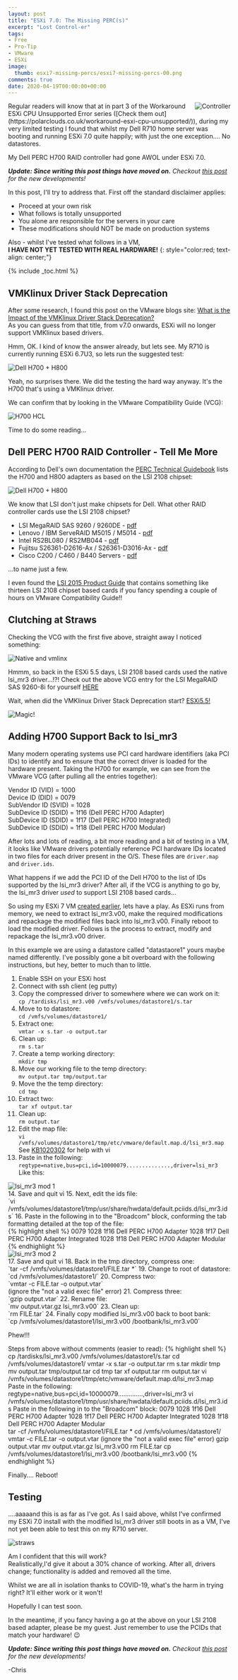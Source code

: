 ```yaml
---
layout: post
title: "ESXi 7.0: The Missing PERC(s)" 
excerpt: "Lost Control-er"
tags: 
- Free
- Pro-Tip
- VMware
- ESXi
image:
  thumb: esxi7-missing-percs/esxi7-missing-percs-00.png
comments: true
date: 2020-04-19T00:00:00+00:00
---
```

<img style="float: right; margin: 0px 0px 10px 10px;" alt="Controller" src="/images/esxi7-missing-percs/esxi7-missing-percs-00.png">
Regular readers will know that at in part 3 of the Workaround ESXi CPU Unsupported Error series ([Check them out](https://polarclouds.co.uk/workaround-esxi-cpu-unsupported/)), during my very limited testing I found that whilst my Dell R710 home server was booting and running ESXi 7.0 quite happily; with just the one exception.... No datastores. 

My Dell PERC H700 RAID controller had gone AWOL under ESXi 7.0.

***Update: Since writing this post things have moved on.** Checkout [this post](https://polarclouds.co.uk/esxi7-missing-percs-pt2/) for the new developments!*

In this post, I'll try to address that. First off the standard disclaimer applies:

-  Proceed at your own risk
-  What follows is totally unsupported
-  You alone are responsible for the servers in your care
-  These modifications should NOT be made on production systems

Also - whilst I've tested what follows in a VM,<br>
**I HAVE NOT YET TESTED WITH REAL HARDWARE!**
{: style="color:red; text-align: center;"}

{% include _toc.html %}

## VMKlinux Driver Stack Deprecation
After some research, I found this post on the VMware blogs site: [What is the Impact of the VMKlinux Driver Stack Deprecation?](https://blogs.vmware.com/vsphere/2019/04/what-is-the-impact-of-the-vmklinux-driver-stack-deprecation.html)<br>
As you can guess from that title, from v7.0 onwards, ESXi will no longer support VMKlinux based drivers.

Hmm, OK. I kind of know the answer already, but lets see. My R710 is currently running ESXi 6.7U3, so lets run the suggested test:

<img style="display: block; margin-left: auto; margin-right: auto;" alt="Dell H700 + H800" src="/images/esxi7-missing-percs/esxi7-missing-percs-02.png">

Yeah, no surprises there. We did the testing the hard way anyway. It's the H700 that's using a VMKlinux driver. 

We can confirm that by looking in the VMware Compatibility Guide (VCG):

<img style="display: block; margin-left: auto; margin-right: auto;" alt="H700 HCL" src="/images/esxi7-missing-percs/esxi7-missing-percs-03.png">

Time to do some reading...

## Dell PERC H700 RAID Controller - Tell Me More
According to Dell's own documentation the [PERC Technical Guidebook](https://www.dell.com/downloads/global/products/pvaul/en/perc-technical-guidebook.pdf) lists the H700 and H800 adapters as based on the LSI 2108 chipset:

<img style="display: block; margin-left: auto; margin-right: auto;" alt="Dell H700 + H800" src="/images/esxi7-missing-percs/esxi7-missing-percs-01.png">

We know that LSI don't just make chipsets for Dell.  What other RAID controller cards use the LSI 2108 chipset? 

-  LSI MegaRAID SAS 9260 / 9260DE - [pdf](https://www.starline.de/fileadmin/images/produkte/lsi/LSI_MR_SAS9260-8i__ENG_.pdf)
-  Lenovo / IBM ServeRAID M5015 / M5014 - [pdf](https://lenovopress.com/tips0738.pdf)
-  Intel RS2BL080 / RS2MB044 - [pdf](https://www.intel.com/content/dam/support/us/en/documents/motherboards/server/rs2bl080/sb/e64388004_rs2bl080_rs2mb044_tps_21.pdf)
-  Fujitsu S26361-D2616-Ax / S26361-D3016-Ax - [pdf](http://manuals.ts.fujitsu.com/file/3490/lsi-modular-raid-ug-en.pdf)
- Cisco C200 / C460 / B440 Servers - [pdf](https://www.cisco.com/c/en/us/td/docs/unified_computing/ucs/c/sw/raid/configuration/guide/RAID_GUIDE.pdf)

...to name just a few.

I even found the [LSI 2015 Product Guide](https://www.exertishammer.com/assets/uploads/resources/Broadcom%20-%20Product%20Brochure%20-%20Avago%20Storage%20Solutions%20Product%20Guide.pdf) that contains something like thirteen LSI 2108 chipset based cards if you fancy spending a couple of hours on VMware Compatibility Guide!!

## Clutching at Straws
Checking the VCG with the first five above, straight away I noticed something: 
 
<img style="display: block; margin-left: auto; margin-right: auto;" alt="Native and vmlinx" src="/images/esxi7-missing-percs/esxi7-missing-percs-04.png">
 
Hmmm, so back in the ESXi 5.5 days, LSI 2108 based cards used the native lsi_mr3 driver...!?! Check out the above VCG entry for the LSI MegaRAID SAS 9260-8i for yourself [HERE](https://www.vmware.com/resources/compatibility/detail.php?deviceCategory=io&productid=12384)

Wait, when did the VMKlinux Driver Stack Deprecation start? [ESXi5.5!](https://www.virtuallyghetto.com/2013/10/esxi-55-introduces-new-native-device.html)

<img style="display: block; margin-left: auto; margin-right: auto;" alt="Magic!" src="/images/esxi7-missing-percs/magic.gif">

## Adding H700 Support Back to lsi_mr3
Many modern operating systems use PCI card hardware identifiers (aka PCI IDs) to identify and to ensure that the correct driver is loaded for the hardware present. Taking the H700 for example, we can see from the VMware VCG (after pulling all the entries together):

Vendor ID (VID) = 1000<br>
Device ID (DID) = 0079<br>
SubVendor ID (SVID) = 1028<br>
SubDevice ID (SDID) = 1f16 (Dell PERC H700 Adapter)<br>
SubDevice ID (SDID) = 1f17 (Dell PERC H700 Integrated)<br>
SubDevice ID (SDID) = 1f18 (Dell PERC H700 Modular)<br>

After lots and lots of reading, a bit more reading and a bit of testing in a VM, it looks like VMware drivers potentially reference PCI hardware IDs located in two files for each driver present in the O/S.  These files are `driver.map` and `driver.ids`.

What happens if we add the PCI ID of the Dell H700 to the list of IDs supported by the lsi_mr3 driver?  After all, if the VCG is anything to go by, the lsi_mr3 driver *used* to support LSI 2108 based cards...

So using my ESXi 7 VM [created earlier](https://polarclouds.co.uk/workaround-esxi-cpu-unsupported-pt3/#create-a-vm-for-esxi-installation-on-usb), lets have a play. As ESXi runs from memory, we need to extract lsi_mr3.v00, make the required modifications and repackage the modified files back into lsi_mr3.v00. Finally reboot to load the modified driver. Follows is the process to extract, modify and repackage the lsi_mr3.v00 driver.

In this example we are using a datastore called "datastaore1" yours maybe named differently. I've possibly gone a bit overboard with the following instructions, but hey, better to much than to little. 

1. Enable SSH on your ESXi host
2. Connect with ssh client (eg putty)
3. Copy the compressed driver to somewhere where we can work on it:<br> `cp /tardisks/lsi_mr3.v00 /vmfs/volumes/datastore1/s.tar`
4. Move to to datastore:<br> `cd /vmfs/volumes/datastore1/`
5. Extract one:<br>`vmtar -x s.tar -o output.tar`
6. Clean up:<br>`rm s.tar`
7. Create a temp working directory:<br>`mkdir tmp`
8. Move our working file to the temp directory:<br>`mv output.tar tmp/output.tar`
9. Move the the temp directory:<br>`cd tmp`
10. Extract two:<br>`tar xf output.tar`
11. Clean up:<br>`rm output.tar`
12. Edit the map file:<br>`vi /vmfs/volumes/datastore1/tmp/etc/vmware/default.map.d/lsi_mr3.map`<br>See [KB1020302](https://kb.vmware.com/s/article/1020302) for help with vi
13. Paste in the following:<br>`regtype=native,bus=pci,id=10000079..............,driver=lsi_mr3`<br>Like this: 
<img style="display: block; margin-left: auto; margin-right: auto;" alt="lsi_mr3 mod 1" src="/images/esxi7-missing-percs/esxi7-missing-percs-05.png">
14. Save and quit vi
15. Next, edit the ids file:<br>`vi /vmfs/volumes/datastore1/tmp/usr/share/hwdata/default.pciids.d/lsi_mr3.ids`
16. Paste in the following in to the "Broadcom" block, conforming the tab formatting detailed at the top of the file:<br>
{% highlight shell %}
	0079
		1028 1f16  Dell PERC H700 Adapter
		1028 1f17  Dell PERC H700 Adapter Integrated
		1028 1f18  Dell PERC H700 Adapter Modular  
{% endhighlight %}
<img style="display: block; margin-left: auto; margin-right: auto;" alt="lsi_mr3 mod 2" src="/images/esxi7-missing-percs/esxi7-missing-percs-06.png">
17. Save and quit vi
18. Back in the tmp directory, compress one:<br>`tar -cf /vmfs/volumes/datastore1/FILE.tar *`
19. Change to root of datastore:<br>`cd /vmfs/volumes/datastore1/`
20. Compress two:<br>`vmtar -c FILE.tar -o output.vtar`<br>
(ignore the "not a valid exec file" error)
21. Compress three:<br>`gzip output.vtar`
22. Rename file:<br>`mv output.vtar.gz lsi_mr3.v00`
23. Clean up:<br>`rm FILE.tar`
24. Finally copy modified lsi_mr3.v00 back to boot bank:<br>`cp /vmfs/volumes/datastore1/lsi_mr3.v00 /bootbank/lsi_mr3.v00`
 
Phew!!!

Steps from above without comments (easier to read):
{% highlight shell %}
cp /tardisks/lsi_mr3.v00 /vmfs/volumes/datastore1/s.tar
cd /vmfs/volumes/datastore1/
vmtar -x s.tar -o output.tar
rm s.tar
mkdir tmp
mv output.tar tmp/output.tar
cd tmp
tar xf output.tar
rm output.tar
vi /vmfs/volumes/datastore1/tmp/etc/vmware/default.map.d/lsi_mr3.map
Paste in the following:
	regtype=native,bus=pci,id=10000079..............,driver=lsi_mr3
vi /vmfs/volumes/datastore1/tmp/usr/share/hwdata/default.pciids.d/lsi_mr3.ids
Paste in the following in to the "Broadcom" block:
	0079
		1028 1f16  Dell PERC H700 Adapter
		1028 1f17  Dell PERC H700 Adapter Integrated
		1028 1f18  Dell PERC H700 Adapter Modular  
tar -cf /vmfs/volumes/datastore1/FILE.tar *
cd /vmfs/volumes/datastore1/
vmtar -c FILE.tar -o output.vtar
(ignore the "not a valid exec file" error)
gzip output.vtar
mv output.vtar.gz lsi_mr3.v00
rm FILE.tar
cp /vmfs/volumes/datastore1/lsi_mr3.v00 /bootbank/lsi_mr3.v00
{% endhighlight %}


Finally.... Reboot!

## Testing
....aaaaand this is as far as I've got.  As I said above, whilst I've confirmed my ESXi 7.0 install with the modified lsi_mr3 driver still boots in as a VM, I've not yet been able to test this on my R710 server.

<img style="display: block; margin-left: auto; margin-right: auto;" alt="straws" src="/images/esxi7-missing-percs/esxi7-missing-percs-07.png">

Am I confident that this will work? <br>Realistically,I'd give it about a 30% chance of working. After all, drivers change; functionality is added and removed all the time. 

Whilst we are all in isolation thanks to COVID-19, what's the harm in trying right? It'll either work or it won't!

Hopefully I can test soon.<br> 

In the meantime, if you fancy having a go at the above on your LSI 2108 based adapter, please be my guest. Just remember to use the PCIDs that match your hardware! :wink:

***Update: Since writing this post things have moved on.** Checkout [this post](https://polarclouds.co.uk/esxi7-missing-percs-pt2/) for the new developments!*

-Chris
